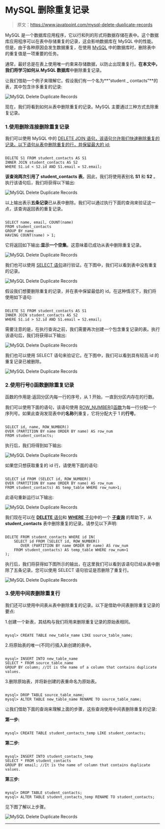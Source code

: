 # MySQL 删除重复记录

> 原文：<https://www.javatpoint.com/mysql-delete-duplicate-records>

MySQL 是一个数据库应用程序，它以行和列的形式将数据存储在表中。这个数据库应用程序可以在表中存储重复的记录，这会影响数据库在 MySQL 中的性能。但是，由于各种原因会发生数据重复，在使用 [MySQL](https://www.javatpoint.com/mysql-tutorial) 中的数据库时，删除表中的重复值是一项重要的任务。

通常，最好总是在表上使用唯一约束来存储数据，以防止出现重复行。**在本文中，我们将学习如何从 MySQL 数据库**中删除重复记录。

让我们借助一个例子来理解它。假设我们有一个名为**“student _ contacts”**的表，其中包含许多重复的记录:

![MySQL Delete Duplicate Records](img/3afa442f29b5e7c379428bfd0c3b6ef2.png)

现在，我们将看到如何从表中删除重复的记录。MySQL 主要通过三种方式去除重复记录。

### 1.使用删除连接删除重复记录

我们可以使用 MySQL 中的 [DELETE JOIN 语句，该语句允许我们快速删除重复的记录。以下语句从表中删除重复的行，并保留最大的 id:](https://www.javatpoint.com/mysql-delete-join)

```

DELETE S1 FROM student_contacts AS S1
INNER JOIN student_contacts AS S2 
WHERE S1.id < S2.id AND S1.email = S2.email;

```

**该查询两次引用了 student_contacts 表**。因此，我们将使用表别名 **S1** 和 **S2** 。执行该语句后，我们将获得以下输出:

![MySQL Delete Duplicate Records](img/1e57b710a0ae0b5dbcc0622ce22637d9.png)

以上输出表示**五条记录**已从表中删除。我们可以通过执行下面的查询来验证这一点，该查询返回表的重复记录。

```

SELECT name, email, COUNT(name)
FROM student_contacts
GROUP BY name
HAVING COUNT(name) > 1;

```

它将返回如下输出:**显示一个空集**。这意味着已成功从表中删除重复记录。

![MySQL Delete Duplicate Records](img/cf5ac84cad3f5d70ef2f09495cdbd10d.png)

我们也可以使用 [SELECT 语句](https://www.javatpoint.com/mysql-select)进行验证。在下图中，我们可以看到表中没有重复的记录。

![MySQL Delete Duplicate Records](img/41e0d56f82478b3ff666917f754b4287.png)

假设我们想要删除重复的记录，并在表中保留最低的 id。在这种情况下，我们将使用如下语句:

```

DELETE S1 FROM student_contacts AS S1
INNER JOIN student_contacts AS S2 
WHERE S1.id > S2.id AND S1.email = S2.email;

```

需要注意的是，在执行查询之前，我们需要再次创建一个包含重复记录的表。执行该语句后，我们将获得以下输出:

![MySQL Delete Duplicate Records](img/4d0aac0cdea9dab28c08e7860c6d097c.png)

我们也可以使用 SELECT 语句来验证它。在下图中，我们可以看到具有较高 id 的重复记录已被删除。

![MySQL Delete Duplicate Records](img/ce88d15f6df10f405122e6bc44235b74.png)

### 2.使用行号()函数删除重复记录

函数的作用是:返回分区内每一行的序号，从 1 开始，一直到分区内存在的行数。

我们可以使用下面的语句，该语句使用 [ROW_NUMBER()函数](https://www.javatpoint.com/mysql-row_number-function)为每一行分配一个序列号。如果此查询发现表中的**名称**列重复，它将分配大于 1 的**行号**。

```

SELECT id, name, ROW_NUMBER() 
OVER (PARTITION BY name ORDER BY name) AS row_num 
FROM student_contacts;

```

执行后，我们将得到如下输出:

![MySQL Delete Duplicate Records](img/5e5e419311e82c160e4d6272326667bc.png)

如果您只想获取重复的 id 行，请使用下面的语句:

```

SELECT id FROM (SELECT id, ROW_NUMBER() 
OVER (PARTITION BY name ORDER BY name) AS row_num 
FROM student_contacts) AS temp_table WHERE row_num>1;

```

此语句重新运行以下输出:

![MySQL Delete Duplicate Records](img/fa0307be5f6030726e21a7dd5451a658.png)

我们现在可以在 [**DELETE** 语句](https://www.javatpoint.com/mysql-delete)和 [**WHERE** 子句](https://www.javatpoint.com/mysql-where)中的一个 **[子查询](https://www.javatpoint.com/mysql-subquery)** 的帮助下，从 **student_contacts** 表中删除重复的记录。请参见以下声明:

```

DELETE FROM student_contacts WHERE id IN(
    SELECT id FROM (SELECT id, ROW_NUMBER() 
       OVER (PARTITION BY name ORDER BY name) AS row_num 
    FROM student_contacts) AS temp_table WHERE row_num>1
);

```

执行后，我们将获得如下图所示的输出，在这里我们可以看到该语句已经从表中删除了五条记录。您可以使用 SELECT 语句验证是否删除了重复行。

![MySQL Delete Duplicate Records](img/675cc78f8e3c670246dc4779733387c0.png)

### 3.使用中间表删除重复行

我们还可以使用中间表从表中删除重复的记录。以下是借助中间表删除重复记录的要点:

1.创建一个新表，其结构与我们将用来删除重复记录的原始表相同。

```

mysql> CREATE TABLE new_table_name LIKE source_table_name;

```

2.将原始表的唯一(不同)行插入新创建的表中。

```

mysql> INSERT INTO new_table_name
SELECT * FROM source_table_name
GROUP BY column; //It is the name of a column that contains duplicate values.

```

3.删除原始表，并将新创建的表重命名为原始表。

```

mysql> DROP TABLE source_table_name;
mysql> ALTER TABLE new_table_name RENAME TO source_table_name;

```

让我们借助下面的查询来理解上面的步骤，这些查询使用中间表删除重复的记录:

**第一步:**

```

mysql> CREATE TABLE student_contacts_temp LIKE student_contacts;

```

**第二步:**

```

mysql> INSERT INTO student_contacts_temp
SELECT * FROM student_contacts 
GROUP BY email; //It is the name of column that contains duplicate values.

```

**第三步:**

```

mysql> DROP TABLE student_contacts;
mysql> ALTER TABLE student_contacts_temp RENAME TO student_contacts;

```

见下图了解以上步骤。

![MySQL Delete Duplicate Records](img/fd14e149a53815be025c3d6135f57246.png)

* * *